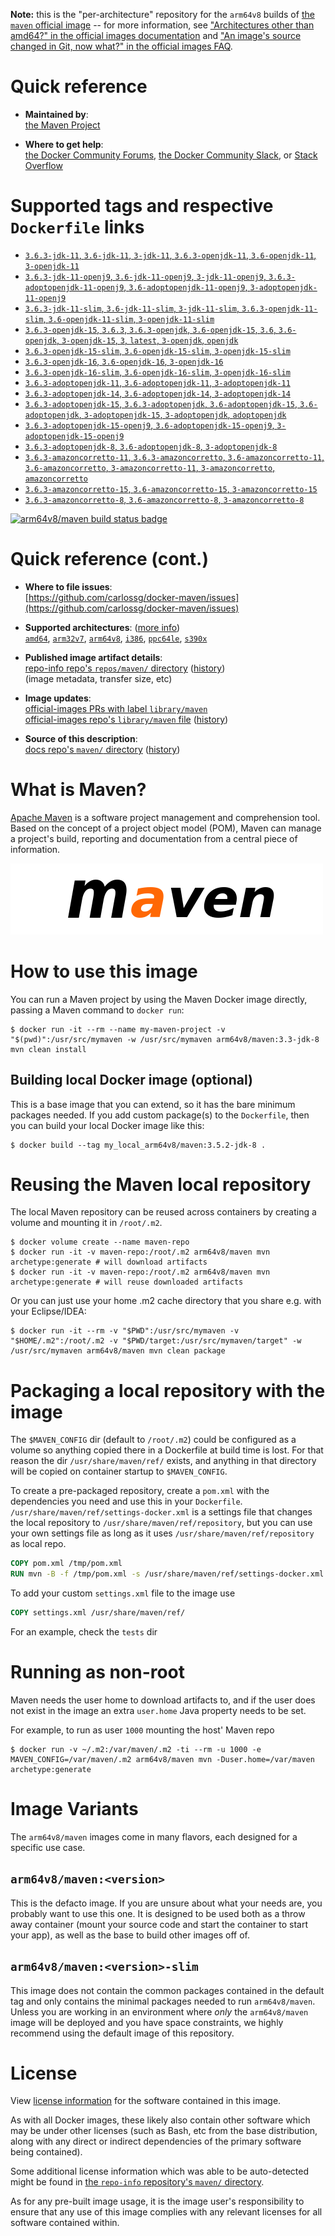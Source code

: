 <!--

********************************************************************************

WARNING:

    DO NOT EDIT "maven/README.md"

    IT IS AUTO-GENERATED

    (from the other files in "maven/" combined with a set of templates)

********************************************************************************

-->

**Note:** this is the "per-architecture" repository for the `arm64v8` builds of [the `maven` official image](https://hub.docker.com/_/maven) -- for more information, see ["Architectures other than amd64?" in the official images documentation](https://github.com/docker-library/official-images#architectures-other-than-amd64) and ["An image's source changed in Git, now what?" in the official images FAQ](https://github.com/docker-library/faq#an-images-source-changed-in-git-now-what).

# Quick reference

-	**Maintained by**:  
	[the Maven Project](https://github.com/carlossg/docker-maven)

-	**Where to get help**:  
	[the Docker Community Forums](https://forums.docker.com/), [the Docker Community Slack](https://dockr.ly/slack), or [Stack Overflow](https://stackoverflow.com/search?tab=newest&q=docker)

# Supported tags and respective `Dockerfile` links

-	[`3.6.3-jdk-11`, `3.6-jdk-11`, `3-jdk-11`, `3.6.3-openjdk-11`, `3.6-openjdk-11`, `3-openjdk-11`](https://github.com/carlossg/docker-maven/blob/26ba49149787c85b9c51222b47c00879b2a0afde/openjdk-11/Dockerfile)
-	[`3.6.3-jdk-11-openj9`, `3.6-jdk-11-openj9`, `3-jdk-11-openj9`, `3.6.3-adoptopenjdk-11-openj9`, `3.6-adoptopenjdk-11-openj9`, `3-adoptopenjdk-11-openj9`](https://github.com/carlossg/docker-maven/blob/b243010db790a1ab8f6a43d26ae86a76cba86b55/adoptopenjdk-11-openj9/Dockerfile)
-	[`3.6.3-jdk-11-slim`, `3.6-jdk-11-slim`, `3-jdk-11-slim`, `3.6.3-openjdk-11-slim`, `3.6-openjdk-11-slim`, `3-openjdk-11-slim`](https://github.com/carlossg/docker-maven/blob/26ba49149787c85b9c51222b47c00879b2a0afde/openjdk-11-slim/Dockerfile)
-	[`3.6.3-openjdk-15`, `3.6.3`, `3.6.3-openjdk`, `3.6-openjdk-15`, `3.6`, `3.6-openjdk`, `3-openjdk-15`, `3`, `latest`, `3-openjdk`, `openjdk`](https://github.com/carlossg/docker-maven/blob/a7de5419ae52d514d0fd5bcd08694fce2334aed4/openjdk-15/Dockerfile)
-	[`3.6.3-openjdk-15-slim`, `3.6-openjdk-15-slim`, `3-openjdk-15-slim`](https://github.com/carlossg/docker-maven/blob/cc080bd044b5ae09731e5cb5f8de61fb5bdb32a5/openjdk-15-slim/Dockerfile)
-	[`3.6.3-openjdk-16`, `3.6-openjdk-16`, `3-openjdk-16`](https://github.com/carlossg/docker-maven/blob/a7de5419ae52d514d0fd5bcd08694fce2334aed4/openjdk-16/Dockerfile)
-	[`3.6.3-openjdk-16-slim`, `3.6-openjdk-16-slim`, `3-openjdk-16-slim`](https://github.com/carlossg/docker-maven/blob/cc080bd044b5ae09731e5cb5f8de61fb5bdb32a5/openjdk-16-slim/Dockerfile)
-	[`3.6.3-adoptopenjdk-11`, `3.6-adoptopenjdk-11`, `3-adoptopenjdk-11`](https://github.com/carlossg/docker-maven/blob/d98fc55d68cbd5fa8df9e59c95678e1d702b0925/adoptopenjdk-11/Dockerfile)
-	[`3.6.3-adoptopenjdk-14`, `3.6-adoptopenjdk-14`, `3-adoptopenjdk-14`](https://github.com/carlossg/docker-maven/blob/5768b638a84739d0ad85dbcbe42018075550b109/adoptopenjdk-14/Dockerfile)
-	[`3.6.3-adoptopenjdk-15`, `3.6.3-adoptopenjdk`, `3.6-adoptopenjdk-15`, `3.6-adoptopenjdk`, `3-adoptopenjdk-15`, `3-adoptopenjdk`, `adoptopenjdk`](https://github.com/carlossg/docker-maven/blob/ecb160edac810c845116ef70ffbda8bfeca21075/adoptopenjdk-15/Dockerfile)
-	[`3.6.3-adoptopenjdk-15-openj9`, `3.6-adoptopenjdk-15-openj9`, `3-adoptopenjdk-15-openj9`](https://github.com/carlossg/docker-maven/blob/b243010db790a1ab8f6a43d26ae86a76cba86b55/adoptopenjdk-15-openj9/Dockerfile)
-	[`3.6.3-adoptopenjdk-8`, `3.6-adoptopenjdk-8`, `3-adoptopenjdk-8`](https://github.com/carlossg/docker-maven/blob/d98fc55d68cbd5fa8df9e59c95678e1d702b0925/adoptopenjdk-8/Dockerfile)
-	[`3.6.3-amazoncorretto-11`, `3.6.3-amazoncorretto`, `3.6-amazoncorretto-11`, `3.6-amazoncorretto`, `3-amazoncorretto-11`, `3-amazoncorretto`, `amazoncorretto`](https://github.com/carlossg/docker-maven/blob/bd12f1eef2fc77dd6341dbe461ff78eedfbc8f2a/amazoncorretto-11/Dockerfile)
-	[`3.6.3-amazoncorretto-15`, `3.6-amazoncorretto-15`, `3-amazoncorretto-15`](https://github.com/carlossg/docker-maven/blob/ec6fda17ef61e07cf861b9963f16bc95da438261/amazoncorretto-15/Dockerfile)
-	[`3.6.3-amazoncorretto-8`, `3.6-amazoncorretto-8`, `3-amazoncorretto-8`](https://github.com/carlossg/docker-maven/blob/bd12f1eef2fc77dd6341dbe461ff78eedfbc8f2a/amazoncorretto-8/Dockerfile)

[![arm64v8/maven build status badge](https://img.shields.io/jenkins/s/https/doi-janky.infosiftr.net/job/multiarch/job/arm64v8/job/maven.svg?label=arm64v8/maven%20%20build%20job)](https://doi-janky.infosiftr.net/job/multiarch/job/arm64v8/job/maven/)

# Quick reference (cont.)

-	**Where to file issues**:  
	[https://github.com/carlossg/docker-maven/issues](https://github.com/carlossg/docker-maven/issues)

-	**Supported architectures**: ([more info](https://github.com/docker-library/official-images#architectures-other-than-amd64))  
	[`amd64`](https://hub.docker.com/r/amd64/maven/), [`arm32v7`](https://hub.docker.com/r/arm32v7/maven/), [`arm64v8`](https://hub.docker.com/r/arm64v8/maven/), [`i386`](https://hub.docker.com/r/i386/maven/), [`ppc64le`](https://hub.docker.com/r/ppc64le/maven/), [`s390x`](https://hub.docker.com/r/s390x/maven/)

-	**Published image artifact details**:  
	[repo-info repo's `repos/maven/` directory](https://github.com/docker-library/repo-info/blob/master/repos/maven) ([history](https://github.com/docker-library/repo-info/commits/master/repos/maven))  
	(image metadata, transfer size, etc)

-	**Image updates**:  
	[official-images PRs with label `library/maven`](https://github.com/docker-library/official-images/pulls?q=label%3Alibrary%2Fmaven)  
	[official-images repo's `library/maven` file](https://github.com/docker-library/official-images/blob/master/library/maven) ([history](https://github.com/docker-library/official-images/commits/master/library/maven))

-	**Source of this description**:  
	[docs repo's `maven/` directory](https://github.com/docker-library/docs/tree/master/maven) ([history](https://github.com/docker-library/docs/commits/master/maven))

# What is Maven?

[Apache Maven](http://maven.apache.org) is a software project management and comprehension tool. Based on the concept of a project object model (POM), Maven can manage a project's build, reporting and documentation from a central piece of information.

![logo](https://raw.githubusercontent.com/docker-library/docs/e2782b8942c1af41419536078c8d0176665a005d/maven/logo.png)

# How to use this image

You can run a Maven project by using the Maven Docker image directly, passing a Maven command to `docker run`:

```console
$ docker run -it --rm --name my-maven-project -v "$(pwd)":/usr/src/mymaven -w /usr/src/mymaven arm64v8/maven:3.3-jdk-8 mvn clean install
```

## Building local Docker image (optional)

This is a base image that you can extend, so it has the bare minimum packages needed. If you add custom package(s) to the `Dockerfile`, then you can build your local Docker image like this:

```console
$ docker build --tag my_local_arm64v8/maven:3.5.2-jdk-8 .
```

# Reusing the Maven local repository

The local Maven repository can be reused across containers by creating a volume and mounting it in `/root/.m2`.

```console
$ docker volume create --name maven-repo
$ docker run -it -v maven-repo:/root/.m2 arm64v8/maven mvn archetype:generate # will download artifacts
$ docker run -it -v maven-repo:/root/.m2 arm64v8/maven mvn archetype:generate # will reuse downloaded artifacts
```

Or you can just use your home .m2 cache directory that you share e.g. with your Eclipse/IDEA:

```console
$ docker run -it --rm -v "$PWD":/usr/src/mymaven -v "$HOME/.m2":/root/.m2 -v "$PWD/target:/usr/src/mymaven/target" -w /usr/src/mymaven arm64v8/maven mvn clean package  
```

# Packaging a local repository with the image

The `$MAVEN_CONFIG` dir (default to `/root/.m2`) could be configured as a volume so anything copied there in a Dockerfile at build time is lost. For that reason the dir `/usr/share/maven/ref/` exists, and anything in that directory will be copied on container startup to `$MAVEN_CONFIG`.

To create a pre-packaged repository, create a `pom.xml` with the dependencies you need and use this in your `Dockerfile`. `/usr/share/maven/ref/settings-docker.xml` is a settings file that changes the local repository to `/usr/share/maven/ref/repository`, but you can use your own settings file as long as it uses `/usr/share/maven/ref/repository` as local repo.

```dockerfile
COPY pom.xml /tmp/pom.xml
RUN mvn -B -f /tmp/pom.xml -s /usr/share/maven/ref/settings-docker.xml dependency:resolve
```

To add your custom `settings.xml` file to the image use

```dockerfile
COPY settings.xml /usr/share/maven/ref/
```

For an example, check the `tests` dir

# Running as non-root

Maven needs the user home to download artifacts to, and if the user does not exist in the image an extra `user.home` Java property needs to be set.

For example, to run as user `1000` mounting the host' Maven repo

```console
$ docker run -v ~/.m2:/var/maven/.m2 -ti --rm -u 1000 -e MAVEN_CONFIG=/var/maven/.m2 arm64v8/maven mvn -Duser.home=/var/maven archetype:generate
```

# Image Variants

The `arm64v8/maven` images come in many flavors, each designed for a specific use case.

## `arm64v8/maven:<version>`

This is the defacto image. If you are unsure about what your needs are, you probably want to use this one. It is designed to be used both as a throw away container (mount your source code and start the container to start your app), as well as the base to build other images off of.

## `arm64v8/maven:<version>-slim`

This image does not contain the common packages contained in the default tag and only contains the minimal packages needed to run `arm64v8/maven`. Unless you are working in an environment where *only* the `arm64v8/maven` image will be deployed and you have space constraints, we highly recommend using the default image of this repository.

# License

View [license information](https://www.apache.org/licenses/) for the software contained in this image.

As with all Docker images, these likely also contain other software which may be under other licenses (such as Bash, etc from the base distribution, along with any direct or indirect dependencies of the primary software being contained).

Some additional license information which was able to be auto-detected might be found in [the `repo-info` repository's `maven/` directory](https://github.com/docker-library/repo-info/tree/master/repos/maven).

As for any pre-built image usage, it is the image user's responsibility to ensure that any use of this image complies with any relevant licenses for all software contained within.
